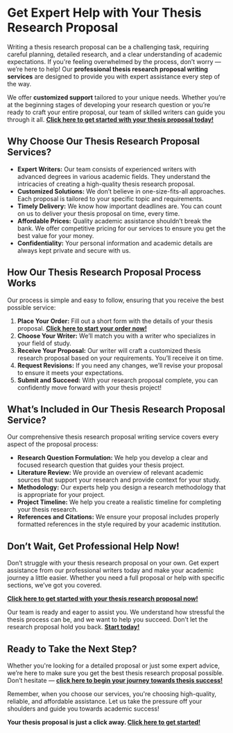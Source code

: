 # Get Expert Help with Your Thesis Research Proposal

Writing a thesis research proposal can be a challenging task, requiring careful planning, detailed research, and a clear understanding of academic expectations. If you're feeling overwhelmed by the process, don’t worry — we’re here to help! Our **professional thesis research proposal writing services** are designed to provide you with expert assistance every step of the way.

We offer **customized support** tailored to your unique needs. Whether you’re at the beginning stages of developing your research question or you’re ready to craft your entire proposal, our team of skilled writers can guide you through it all. [**Click here to get started with your thesis proposal today!**](https://tinyurl.com/topessay?keyword=thesis+research+proposal)

## Why Choose Our Thesis Research Proposal Services?

- **Expert Writers:** Our team consists of experienced writers with advanced degrees in various academic fields. They understand the intricacies of creating a high-quality thesis research proposal.
- **Customized Solutions:** We don’t believe in one-size-fits-all approaches. Each proposal is tailored to your specific topic and requirements.
- **Timely Delivery:** We know how important deadlines are. You can count on us to deliver your thesis proposal on time, every time.
- **Affordable Prices:** Quality academic assistance shouldn’t break the bank. We offer competitive pricing for our services to ensure you get the best value for your money.
- **Confidentiality:** Your personal information and academic details are always kept private and secure with us.

## How Our Thesis Research Proposal Process Works

Our process is simple and easy to follow, ensuring that you receive the best possible service:

1. **Place Your Order:** Fill out a short form with the details of your thesis proposal. [**Click here to start your order now!**](https://tinyurl.com/topessay?keyword=thesis+research+proposal)
2. **Choose Your Writer:** We’ll match you with a writer who specializes in your field of study.
3. **Receive Your Proposal:** Our writer will craft a customized thesis research proposal based on your requirements. You’ll receive it on time.
4. **Request Revisions:** If you need any changes, we’ll revise your proposal to ensure it meets your expectations.
5. **Submit and Succeed:** With your research proposal complete, you can confidently move forward with your thesis project!

## What’s Included in Our Thesis Research Proposal Service?

Our comprehensive thesis research proposal writing service covers every aspect of the proposal process:

- **Research Question Formulation:** We help you develop a clear and focused research question that guides your thesis project.
- **Literature Review:** We provide an overview of relevant academic sources that support your research and provide context for your study.
- **Methodology:** Our experts help you design a research methodology that is appropriate for your project.
- **Project Timeline:** We help you create a realistic timeline for completing your thesis research.
- **References and Citations:** We ensure your proposal includes properly formatted references in the style required by your academic institution.

## Don’t Wait, Get Professional Help Now!

Don’t struggle with your thesis research proposal on your own. Get expert assistance from our professional writers today and make your academic journey a little easier. Whether you need a full proposal or help with specific sections, we’ve got you covered.

[**Click here to get started with your thesis research proposal now!**](https://tinyurl.com/topessay?keyword=thesis+research+proposal)

Our team is ready and eager to assist you. We understand how stressful the thesis process can be, and we want to help you succeed. Don’t let the research proposal hold you back. [**Start today!**](https://tinyurl.com/topessay?keyword=thesis+research+proposal)

## Ready to Take the Next Step?

Whether you're looking for a detailed proposal or just some expert advice, we’re here to make sure you get the best thesis research proposal possible. Don’t hesitate — [**click here to begin your journey towards thesis success!**](https://tinyurl.com/topessay?keyword=thesis+research+proposal)

Remember, when you choose our services, you're choosing high-quality, reliable, and affordable assistance. Let us take the pressure off your shoulders and guide you towards academic success!

**Your thesis proposal is just a click away. [Click here to get started!](https://tinyurl.com/topessay?keyword=thesis+research+proposal)**
